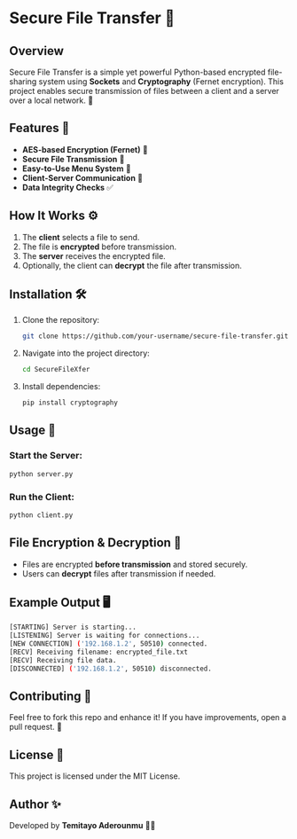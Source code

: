 # Secure File Transfer 🔐

## Overview

Secure File Transfer is a simple yet powerful Python-based encrypted file-sharing system using **Sockets** and **Cryptography** (Fernet encryption). This project enables secure transmission of files between a client and a server over a local network. 🚀

## Features 🎯

- **AES-based Encryption (Fernet)** 🔑
- **Secure File Transmission** 📂
- **Easy-to-Use Menu System** 📜
- **Client-Server Communication** 📡
- **Data Integrity Checks** ✅

## How It Works ⚙️

1. The **client** selects a file to send.
2. The file is **encrypted** before transmission.
3. The **server** receives the encrypted file.
4. Optionally, the client can **decrypt** the file after transmission.

## Installation 🛠️

1. Clone the repository:
   ```sh
   git clone https://github.com/your-username/secure-file-transfer.git
   ```
2. Navigate into the project directory:
   ```sh
   cd SecureFileXfer
   ```
3. Install dependencies:
   ```sh
   pip install cryptography
   ```

## Usage 🚀

### Start the Server:

```sh
python server.py
```

### Run the Client:

```sh
python client.py
```

## File Encryption & Decryption 🔏

- Files are encrypted **before transmission** and stored securely.
- Users can **decrypt** files after transmission if needed.

## Example Output 🖥️

```bash
[STARTING] Server is starting...
[LISTENING] Server is waiting for connections...
[NEW CONNECTION] ('192.168.1.2', 50510) connected.
[RECV] Receiving filename: encrypted_file.txt
[RECV] Receiving file data.
[DISCONNECTED] ('192.168.1.2', 50510) disconnected.
```

## Contributing 🤝

Feel free to fork this repo and enhance it! If you have improvements, open a pull request. 🚀

## License 📜

This project is licensed under the MIT License.

## Author ✨

Developed by **Temitayo Aderounmu** 👨‍💻

